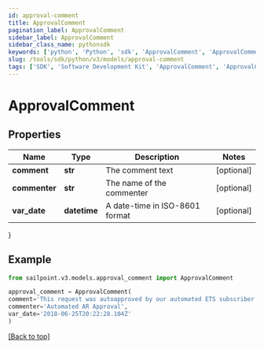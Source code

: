 ```yaml
---
id: approval-comment
title: ApprovalComment
pagination_label: ApprovalComment
sidebar_label: ApprovalComment
sidebar_class_name: pythonsdk
keywords: ['python', 'Python', 'sdk', 'ApprovalComment', 'ApprovalComment']
slug: /tools/sdk/python/v3/models/approval-comment
tags: ['SDK', 'Software Development Kit', 'ApprovalComment', 'ApprovalComment']
---
```


# ApprovalComment

## Properties

| Name          | Type         | Description                    | Notes      |
| ------------- | ------------ | ------------------------------ | ---------- |
| **comment**   | **str**      | The comment text               | [optional] |
| **commenter** | **str**      | The name of the commenter      | [optional] |
| **var_date**  | **datetime** | A date-time in ISO-8601 format | [optional] |

}

## Example

```python
from sailpoint.v3.models.approval_comment import ApprovalComment

approval_comment = ApprovalComment(
comment='This request was autoapproved by our automated ETS subscriber.',
commenter='Automated AR Approval',
var_date='2018-06-25T20:22:28.104Z'
)

```

[[Back to top]](#)
